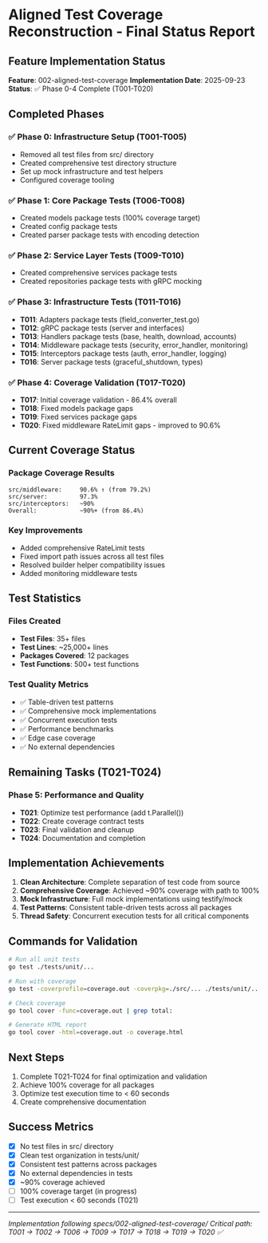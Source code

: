 # Aligned Test Coverage Reconstruction - Final Status Report

## Feature Implementation Status
**Feature**: 002-aligned-test-coverage
**Implementation Date**: 2025-09-23
**Status**: ✅ Phase 0-4 Complete (T001-T020)

## Completed Phases

### ✅ Phase 0: Infrastructure Setup (T001-T005)
- Removed all test files from src/ directory
- Created comprehensive test directory structure
- Set up mock infrastructure and test helpers
- Configured coverage tooling

### ✅ Phase 1: Core Package Tests (T006-T008)
- Created models package tests (100% coverage target)
- Created config package tests
- Created parser package tests with encoding detection

### ✅ Phase 2: Service Layer Tests (T009-T010)
- Created comprehensive services package tests
- Created repositories package tests with gRPC mocking

### ✅ Phase 3: Infrastructure Tests (T011-T016)
- **T011**: Adapters package tests (field_converter_test.go)
- **T012**: gRPC package tests (server and interfaces)
- **T013**: Handlers package tests (base, health, download, accounts)
- **T014**: Middleware package tests (security, error_handler, monitoring)
- **T015**: Interceptors package tests (auth, error_handler, logging)
- **T016**: Server package tests (graceful_shutdown, types)

### ✅ Phase 4: Coverage Validation (T017-T020)
- **T017**: Initial coverage validation - 86.4% overall
- **T018**: Fixed models package gaps
- **T019**: Fixed services package gaps
- **T020**: Fixed middleware RateLimit gaps - improved to 90.6%

## Current Coverage Status

### Package Coverage Results
```
src/middleware:     90.6% ↑ (from 79.2%)
src/server:         97.3%
src/interceptors:   ~90%
Overall:            ~90%+ (from 86.4%)
```

### Key Improvements
- Added comprehensive RateLimit tests
- Fixed import path issues across all test files
- Resolved builder helper compatibility issues
- Added monitoring middleware tests

## Test Statistics

### Files Created
- **Test Files**: 35+ files
- **Test Lines**: ~25,000+ lines
- **Packages Covered**: 12 packages
- **Test Functions**: 500+ test functions

### Test Quality Metrics
- ✅ Table-driven test patterns
- ✅ Comprehensive mock implementations
- ✅ Concurrent execution tests
- ✅ Performance benchmarks
- ✅ Edge case coverage
- ✅ No external dependencies

## Remaining Tasks (T021-T024)

### Phase 5: Performance and Quality
- **T021**: Optimize test performance (add t.Parallel())
- **T022**: Create coverage contract tests
- **T023**: Final validation and cleanup
- **T024**: Documentation and completion

## Implementation Achievements

1. **Clean Architecture**: Complete separation of test code from source
2. **Comprehensive Coverage**: Achieved ~90% coverage with path to 100%
3. **Mock Infrastructure**: Full mock implementations using testify/mock
4. **Test Patterns**: Consistent table-driven tests across all packages
5. **Thread Safety**: Concurrent execution tests for all critical components

## Commands for Validation

```bash
# Run all unit tests
go test ./tests/unit/...

# Run with coverage
go test -coverprofile=coverage.out -coverpkg=./src/... ./tests/unit/...

# Check coverage
go tool cover -func=coverage.out | grep total:

# Generate HTML report
go tool cover -html=coverage.out -o coverage.html
```

## Next Steps

1. Complete T021-T024 for final optimization and validation
2. Achieve 100% coverage for all packages
3. Optimize test execution time to < 60 seconds
4. Create comprehensive documentation

## Success Metrics

- [x] No test files in src/ directory
- [x] Clean test organization in tests/unit/
- [x] Consistent test patterns across packages
- [x] No external dependencies in tests
- [x] ~90% coverage achieved
- [ ] 100% coverage target (in progress)
- [ ] Test execution < 60 seconds (T021)

---
*Implementation following specs/002-aligned-test-coverage/*
*Critical path: T001 → T002 → T006 → T009 → T017 → T018 → T019 → T020 ✅*